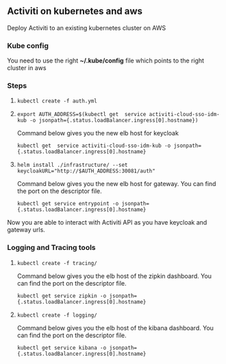 ## Activiti on kubernetes and aws

Deploy Activiti to an existing kubernetes cluster on AWS

### Kube config

You need to use the right **~/.kube/config** file which points to the right cluster in aws
 
### Steps

1. `kubectl create -f auth.yml`

2. `export AUTH_ADDRESS=$(kubectl get  service activiti-cloud-sso-idm-kub -o jsonpath={.status.loadBalancer.ingress[0].hostname})`

   Command below gives you the new elb host for keycloak
   
   `kubectl get  service activiti-cloud-sso-idm-kub -o jsonpath={.status.loadBalancer.ingress[0].hostname}`

3. `helm install ./infrastructure/ --set keycloakURL="http://$AUTH_ADDRESS:30081/auth"`

    Command below gives you the new elb host for gateway. You can find the port on the descriptor file.
    
    `kubectl get service entrypoint -o jsonpath={.status.loadBalancer.ingress[0].hostname}`

Now you are able to interact with Activiti API as you have keycloak and gateway urls.

### Logging and Tracing tools

1. `kubectl create -f tracing/`

    Command below gives you the elb host of the zipkin dashboard. You can find the port on the descriptor file.

    `kubectl get service zipkin -o jsonpath={.status.loadBalancer.ingress[0].hostname}`

2.  `kubectl create -f logging/`

    Command below gives you the elb host of the kibana dashboard. You can find the port on the descriptor file.
    
    `kubectl get service kibana -o jsonpath={.status.loadBalancer.ingress[0].hostname}`
